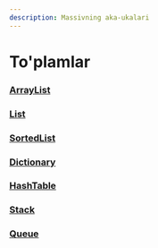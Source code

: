 ```yaml
---
description: Massivning aka-ukalari
---
```


# To'plamlar

### [ArrayList](https://docs.dot-net.uz/c-.net/basic/yuqori-daraja/toplamlar/arraylist)

### [List](https://docs.dot-net.uz/c-.net/basic/yuqori-daraja/toplamlar/list)

### [SortedList](https://docs.dot-net.uz/c-.net/basic/yuqori-daraja/toplamlar/sortedlist)

### [Dictionary](https://docs.dot-net.uz/c-.net/basic/yuqori-daraja/toplamlar/dictionary)

### [HashTable](https://docs.dot-net.uz/c-.net/basic/yuqori-daraja/toplamlar/hashtable)

### [Stack](https://docs.dot-net.uz/c-.net/basic/yuqori-daraja/toplamlar/stack)

### [Queue](https://docs.dot-net.uz/c-.net/basic/yuqori-daraja/toplamlar/queue)




